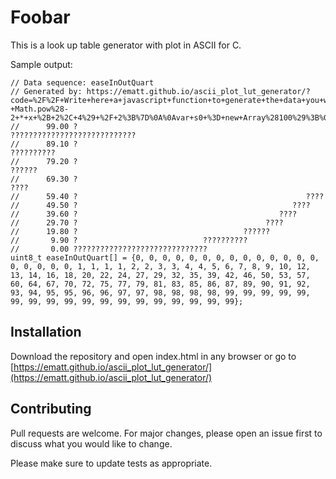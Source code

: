 # Foobar

This is a look up table generator with plot in ASCII for C.

Sample output:
```
// Data sequence: easeInOutQuart
// Generated by: https://ematt.github.io/ascii_plot_lut_generator/?code=%2F%2F+Write+here+a+javascript+function+to+generate+the+data+you+want+to+plot.%0A%2F%2F+LoDash+library+is+available%0A%0A%2F%2F+This+sample+code+shows+how+to+generate+a+look+up+table+for+a+easeInOutQuart%0A%2F%2F+curve%28https%3A%2F%2Feasings.net%2F%23easeInOutQuart%29%0Afunction+easeInOutQuart%28x%29+%7B+return+x+%3C+0.5+%3F+8+*+x+*+x+*+x+*+x+%3A+1+-+Math.pow%28-2+*+x+%2B+2%2C+4%29+%2F+2%3B%7D%0A%0Avar+s0+%3D+new+Array%28100%29%3B%0A%0Afor+%28var+i+%3D+0%3B+i+%3C+s0.length%3B+i%2B%2B%29%0A++++s0%5Bi%5D+%3D+easeInOutQuart%28i+%2F+100%29+*+100%0A%0Afor+%28var+i+%3D+0%3B+i+%3C+s0.length%3B+i%2B%2B%29%0A++++s0%5Bi%5D+%3D+Math.trunc%28s0%5Bi%5D%29%3B%0A%0Areturn+s0%3B%0A&plotHeight=10&plotName=easeInOutQuart&dataType=uint8_t&autorun=1
//      99.00 ?                                                                       ???????????????????????????? 
//      89.10 ?                                                              ??????????                            
//      79.20 ?                                                         ??????                                     
//      69.30 ?                                                      ????                                          
//      59.40 ?                                                   ????                                             
//      49.50 ?                                                ????                                                
//      39.60 ?                                             ????                                                   
//      29.70 ?                                          ????                                                      
//      19.80 ?                                     ??????                                                         
//       9.90 ?                            ??????????                                                              
//       0.00 ??????????????????????????????                                                                       
uint8_t easeInOutQuart[] = {0, 0, 0, 0, 0, 0, 0, 0, 0, 0, 0, 0, 0, 0, 0, 0, 0, 0, 0, 1, 1, 1, 1, 2, 2, 3, 3, 4, 4, 5, 6, 7, 8, 9, 10, 12, 13, 14, 16, 18, 20, 22, 24, 27, 29, 32, 35, 39, 42, 46, 50, 53, 57, 60, 64, 67, 70, 72, 75, 77, 79, 81, 83, 85, 86, 87, 89, 90, 91, 92, 93, 94, 95, 95, 96, 96, 97, 97, 98, 98, 98, 98, 99, 99, 99, 99, 99, 99, 99, 99, 99, 99, 99, 99, 99, 99, 99, 99, 99, 99};
```

## Installation

Download the repository and open index.html in any browser or go to [https://ematt.github.io/ascii_plot_lut_generator/](https://ematt.github.io/ascii_plot_lut_generator/)

## Contributing
Pull requests are welcome. For major changes, please open an issue first to discuss what you would like to change.

Please make sure to update tests as appropriate.
